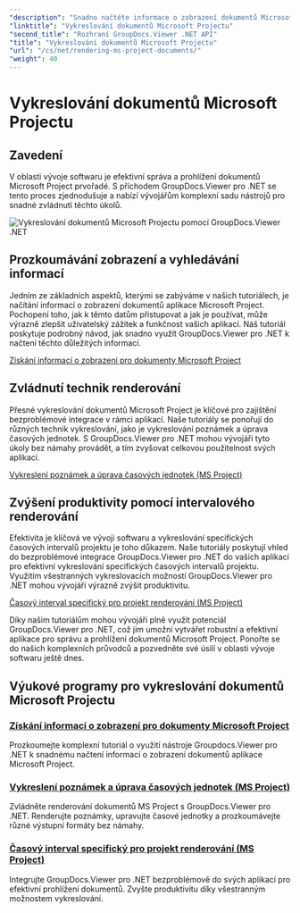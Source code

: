 ```yaml
---
"description": "Snadno načtěte informace o zobrazení dokumentů Microsoft Projectu pomocí nástroje GroupDocs.Viewer pro .NET. Zvyšte produktivitu díky všestranným možnostem vykreslování."
"linktitle": "Vykreslování dokumentů Microsoft Projectu"
"second_title": "Rozhraní GroupDocs.Viewer .NET API"
"title": "Vykreslování dokumentů Microsoft Projectu"
"url": "/cs/net/rendering-ms-project-documents/"
"weight": 40
---
```


# Vykreslování dokumentů Microsoft Projectu

## Zavedení

V oblasti vývoje softwaru je efektivní správa a prohlížení dokumentů Microsoft Project prvořadé. S příchodem GroupDocs.Viewer pro .NET se tento proces zjednodušuje a nabízí vývojářům komplexní sadu nástrojů pro snadné zvládnutí těchto úkolů.

![Vykreslování dokumentů Microsoft Projectu pomocí GroupDocs.Viewer .NET](/viewer/rendering-microsoft-project-documents/image.png)

## Prozkoumávání zobrazení a vyhledávání informací
Jedním ze základních aspektů, kterými se zabýváme v našich tutoriálech, je načítání informací o zobrazení dokumentů aplikace Microsoft Project. Pochopení toho, jak k těmto datům přistupovat a jak je používat, může výrazně zlepšit uživatelský zážitek a funkčnost vašich aplikací. Náš tutoriál poskytuje podrobný návod, jak snadno využít GroupDocs.Viewer pro .NET k načtení těchto důležitých informací.

[Získání informací o zobrazení pro dokumenty Microsoft Project](./get-view-info-ms-project/)

## Zvládnutí technik renderování
Přesné vykreslování dokumentů Microsoft Project je klíčové pro zajištění bezproblémové integrace v rámci aplikací. Naše tutoriály se ponořují do různých technik vykreslování, jako je vykreslování poznámek a úprava časových jednotek. S GroupDocs.Viewer pro .NET mohou vývojáři tyto úkoly bez námahy provádět, a tím zvyšovat celkovou použitelnost svých aplikací.

[Vykreslení poznámek a úprava časových jednotek (MS Project)](./render-notes-and-adjust-time-ms-project/)

## Zvýšení produktivity pomocí intervalového renderování
Efektivita je klíčová ve vývoji softwaru a vykreslování specifických časových intervalů projektu je toho důkazem. Naše tutoriály poskytují vhled do bezproblémové integrace GroupDocs.Viewer pro .NET do vašich aplikací pro efektivní vykreslování specifických časových intervalů projektu. Využitím všestranných vykreslovacích možností GroupDocs.Viewer pro .NET mohou vývojáři výrazně zvýšit produktivitu.

[Časový interval specifický pro projekt renderování (MS Project)](./render-project-time-interval-ms-project/)

Díky našim tutoriálům mohou vývojáři plně využít potenciál GroupDocs.Viewer pro .NET, což jim umožní vytvářet robustní a efektivní aplikace pro správu a prohlížení dokumentů Microsoft Project. Ponořte se do našich komplexních průvodců a pozvedněte své úsilí v oblasti vývoje softwaru ještě dnes.
## Výukové programy pro vykreslování dokumentů Microsoft Projectu
### [Získání informací o zobrazení pro dokumenty Microsoft Project](./get-view-info-ms-project/)
Prozkoumejte komplexní tutoriál o využití nástroje Groupdocs.Viewer pro .NET k snadnému načtení informací o zobrazení dokumentů aplikace Microsoft Project.
### [Vykreslení poznámek a úprava časových jednotek (MS Project)](./render-notes-and-adjust-time-ms-project/)
Zvládněte renderování dokumentů MS Project s GroupDocs.Viewer pro .NET. Renderujte poznámky, upravujte časové jednotky a prozkoumávejte různé výstupní formáty bez námahy.
### [Časový interval specifický pro projekt renderování (MS Project)](./render-project-time-interval-ms-project/)
Integrujte GroupDocs.Viewer pro .NET bezproblémově do svých aplikací pro efektivní prohlížení dokumentů. Zvyšte produktivitu díky všestranným možnostem vykreslování.